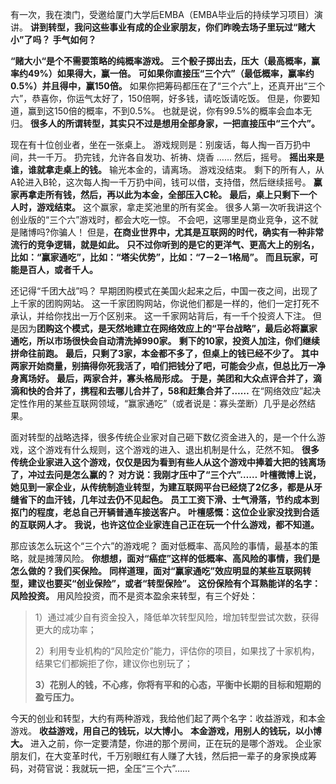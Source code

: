 有一次，我在澳门，受邀给厦门大学后EMBA（EMBA毕业后的持续学习项目）演讲。
**讲到转型，我问这些事业有成的企业家朋友，你们昨晚去场子里玩过“赌大小”了吗？**
**手气如何？**

**“赌大小“是个不需要策略的纯概率游戏。**
**三个骰子掷出去，压大（最高概率，赢率约49%）如果得大，赢一倍。**
**可如果你直接压“三个六”（最低概率，赢率约0.5%）并且得中，赢150倍。**
如果你把筹码都压在了“三个六”上，还真开出“三个六”，恭喜你，你运气太好了，150倍啊，好多钱，请吃饭请吃饭。
但是，你要知道，赢到这150倍的概率，不到0.5%。
也就是说，你有99.5%的概率会血本无归。
**很多人的所谓转型，其实只不过是想用全部身家，一把直接压中“三个六”。**

现在有十位创业者，坐在一张桌上。
游戏规则是：别废话，每人掏一百万扔中间，共一千万。
扔完钱，允许各自发功、祈祷、烧香 …… 
然后，摇号。
**摇出来是谁，谁就拿走桌上的钱。**
输光本金的，请离场。
游戏没结束。
剩下的所有人，从A轮进入B轮，这次每人掏一千万扔中间，钱可以借，支持借，然后继续摇号。
**赢家再拿走所有钱，然后，再以此为本金，全部压入C轮。**
**最后，桌上只剩下一个人时，游戏结束。**
这个赢家，拿走奖池里的所有奖金。
很多人第一次听我讲这个创业版的“三个六”游戏时，都会大吃一惊。
不会吧，这哪里是商业竞争，这不就是赌博吗?你骗人！
但是，**在商业世界中，尤其是互联网的时代，确实有一种非常流行的竞争逻辑，就是如此。**
**只不过你听到的是它的更洋气、更高大上的别名，比如：“赢家通吃”，比如：“塔尖优势”，比如：“7－2－1格局”。**
**而且玩家，可能是百人，或者千人。**

还记得“千团大战”吗？
早期团购模式在美国火起来之后，中国一夜之间，出现了上千家的团购网站。
这一千家团购网站，你说他们都是一样的，他们一定打死不承认，并给你找出一万个区别来。
这一千家网站背后，有一千个投资人下注。
但是因为**团购这个模式，是天然地建立在网络效应上的“平台战略”，最后必将赢家通吃，所以市场很快会自动清洗掉990家。**
**剩下的10家，投资人加注，你们继续拼命往前跑。**
**最后，只剩了3家，本金都不多了，但桌上的钱已经不少了。**
**其中两家开始商量，别搞得你死我活了，咱们把钱分了吧，可能会少点，但总比万一净身离场好。**
**最后，两家合并，寡头格局形成。**
**于是，美团和大众点评合并了，滴滴和快的合并了，携程和去哪儿合并了，58和赶集合并了……**
在“网络效应”起决定性作用的某些互联网领域，“赢家通吃”（或者说是：寡头垄断）几乎是必然结果。

面对转型的战略选择，很多传统企业家对自己砸下数亿资金进入的，是一个什么游戏，这个游戏有什么规则，这个游戏的进入、退出机制是什么，茫然不知。
**很多传统企业家进入这个游戏，仅仅是因为看到有些人从这个游戏中捧着大把的钱离场了，冲过去问是怎么赢的？**
**对方说：我刚才压中了“三个六”……**
**叶檀微博上说，她见到一家企业，从传统制造业转型，为建互联网平台已经烧了2亿多，都是从牙缝省下的血汗钱，几年过去仍不见起色。**
**员工工资下滑、士气滑落，节约成本到抠门的程度，老总自己开辆普通车接送客户。**
**叶檀感慨：这位企业家没找到合适的互联网人才。**
**我说，也许这位企业家连自己正在玩一个什么游戏，都不知道。**

那应该怎么玩这个“三个六”的游戏呢？
面对低概率、高风险的事情，最基本的策略，就是摊薄风险。
**你想想，面对“癌症”这样的低概率、高风险的事情，我们是怎么做的？我们买保险。**
**同样道理，面对“赢家通吃”效应明显的某些互联网转型，建议也要买“创业保险”，或者“转型保险”。**
**这份保险有个耳熟能详的名字：风险投资。**
用风险投资，而不是资本盈余来转型，有三个好处：
> 1）通过减少自有资金投入，降低单次转型风险，增加转型尝试次数，获得更大的成功率；
>
> 2）利用专业机构的“风险定价”能力，评估你的项目，如果找了十家机构，结果它们都婉拒了你，建议你也别玩了；
>
> **3）花别人的钱，不心疼，你将有平和的心态，平衡中长期的目标和短期的盈亏压力。**

今天的创业和转型，大约有两种游戏，我给他们起了两个名字：收益游戏，和本金游戏。
**收益游戏，用自己的钱玩，以大博小。**
**本金游戏，用别人的钱玩，以小博大。**
进入之前，你一定要清楚，你进的那个房间，正在玩的是哪个游戏。
企业家朋友们，在大变革时代，千万别眼红有人赚了大钱，然后把一辈子的身家换成筹码，对荷官说：我就玩一把，全压“三个六”……